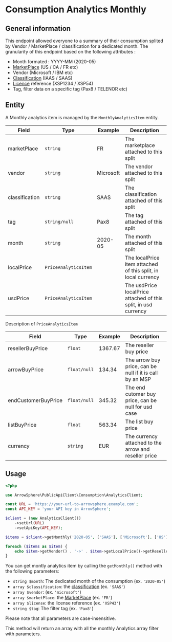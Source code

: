 # Consumption Analytics Monthly

## General information

This endpoint allowed everyone to a summary of their consumption splited by Vendor / MarketPlace / classification for a dedicated month.
The granularity of this endpoint based on the following attributes :

- Month formated : YYYY-MM (2020-05)
- [MarketPlace](general-marketPlace.md) (US / CA / FR etc)
- Vendor (Microsoft / IBM etc)
- [Classification](catalog-classification.md) (IAAS / SAAS)
- [Licence](licenses.md) reference (XSP1234 / XSP54)
- Tag, filter data on a specific tag (Pax8 / TELENOR etc)

## Entity

A Monthly analytics item is managed by the `MonthlyAnalyticsItem` entity.

| Field          | Type                 | Example   | Description                                                     |
| -------------- | -------------------- | --------- | --------------------------------------------------------------- |
| marketPlace    | `string`             | FR        | The marketplace attached to this split                          |
| vendor         | `string`             | Microsoft | The vendor attached to this split                               |
| classification | `string`             | SAAS      | The classification attached of this split                       |
| tag            | `string/null`        | Pax8      | The tag attached of this split                                  |
| month          | `string`             | 2020-05   | The month attached of this split                                |
| localPrice     | `PriceAnalyticsItem` |           | The localPrice item attached of this split, in local currency   |
| usdPrice       | `PriceAnalyticsItem` |           | The usdPrice localPrice attached of this split, in usd currency |

Description of `PriceAnalyticsItem`

| Field               | Type         | Example | Description                                              |
| ------------------- | ------------ | ------- | -------------------------------------------------------- |
| resellerBuyPrice    | `float`      | 1367.67 | The reseller buy price                                   |
| arrowBuyPrice       | `float/null` | 134.34  | The arrow buy price, can be null if it is call by an MSP |
| endCustomerBuyPrice | `float/null` | 345.32  | The end cutomer buy price, can be null for usd case      |
| listBuyPrice        | `float`      | 563.34  | The list buy price                                       |
| currency            | `string`     | EUR     | The currency attached to the arrow and reseller price    |

## Usage

```php
<?php

use ArrowSphere\PublicApiClient\Consumption\AnalyticsClient;

const URL = 'https://your-url-to-arrowsphere.example.com';
const API_KEY = 'your API key in ArrowSphere';

$client = (new AnalyticsClient())
    ->setUrl(URL)
    ->setApiKey(API_KEY);

$items = $client->getMonthly('2020-05', ['SAAS'], ['Microsoft'], ['US'], ['XSP43'], 'Pax8');

foreach ($items as $item) {
    echo $item->getVendor() . '->' . $item->getLocalPrice()->getResellerBuyPrice() . PHP_EOL;
}
```

You can get montly analytics item by calling the `getMonthly()` method with the following parameters:

- `string $month`: The dedicated month of the consumption (ex. `'2020-05'`)
- `array $classification`: the [classification](catalog-classification.md) (ex. `'SAAS'`)
- `array $vendor`: (ex. `'microsoft'`)
- `array $marketPlace`: the [MarketPlace](general-marketPlace.md) (ex. `'FR'`)
- `array $license`: the license reference (ex. `'XSP43'`)
- `string $tag`: The filter tag (ex. `'Pax8'`)

Please note that all parameters are case-insensitive.

This method will return an array with all the monthly Analytics array filter with parameters.

